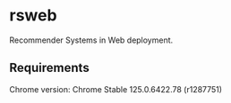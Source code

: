 rsweb
=============

Recommender Systems in Web deployment.

## Requirements

Chrome version: Chrome Stable 125.0.6422.78 (r1287751)
